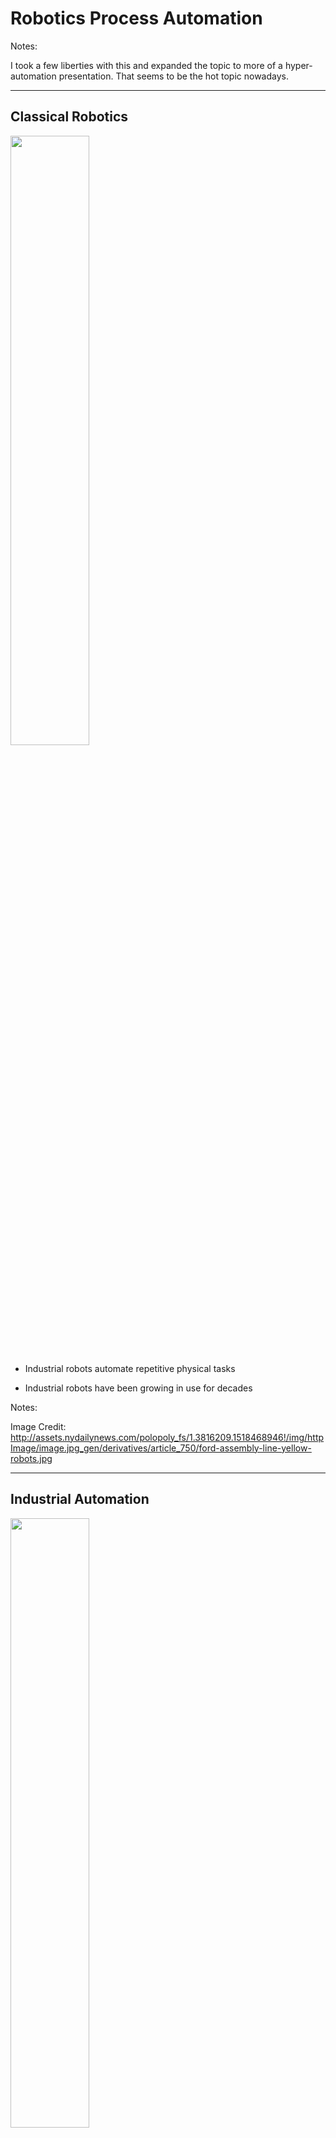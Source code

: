 # Robotics Process Automation

Notes:

I took a few liberties with this and expanded the topic to more of a hyper-automation presentation.  That seems to be the hot topic nowadays.

---

## Classical Robotics

<img src="../assets/images/digital-transformation/3rd-party/ford-assembly-line-yellow-robots.jpg" style="width:50%;" />

* Industrial robots automate repetitive physical tasks

* Industrial robots have been growing in use for decades


Notes:

Image Credit: http://assets.nydailynews.com/polopoly_fs/1.3816209.1518468946!/img/httpImage/image.jpg_gen/derivatives/article_750/ford-assembly-line-yellow-robots.jpg

---

## Industrial Automation

<img src="../assets/images/digital-transformation/3rd-party/US-manufacturing-output-v-jobs-2017-Q1.png" style="width:50%;" />

* Use of industrial robots has increased manufacturing output but eliminated manufacturing jobs

* Assembly line workers are going extinct


Notes:

Image Credit: https://wolfstreet.com/2017/05/04/apple-ceo-vows-to-bring-manufacturing-back-to-the-us-robots-to-fill-most-of-the-jobs/

The drop in output in 2008 is due to the effect of the great recession and was not something specific to manufacturing.  Although note that while the output has recovered, the number of jobs has not.  Experts predict RPA will have the same efect on office workers.

---


## Process Automation

<img src="../assets/images/digital-transformation/3rd-party/foxtrot-robotic-process-automation-4-638.jpg" style="width:70%;" />

* "Computerized Robots" means software that can perform tasks, not actual physical robots

Notes:

Image Credit: https://blog.aimultiple.com/what-is-robotic-process-automation/

Conceptually, the term robotic seem to give people the impression there are discrete  virtual entities doing the work that are just like real physical robots.  Robotic here refers to the repetitive nature of the work.  Read it as "the automation of robotic and monotonous processes" rather than "robots created for automating processes"

---

## Process Automation

<img src="../assets/images/digital-transformation/3rd-party/Deloitte-RPA-definition.png" style="width:70%;" />

* RPA is the knowledge work equivalent to using industrial robots

Notes:

Image Credit: https://blog.aimultiple.com/what-is-robotic-process-automation/


---

## Task Automation

<img src="../assets/images/digital-transformation/3rd-party/robotic-process-automation-1.jpg" style="width:60%;" />

* RPA can automate the routine and rote parts of a process allowing a worker to focus on the non routine tasks or those requiring judgment

Notes:

Image Credit: https://static01.m-square.com.au/wp-content/uploads/2017/11/robotic-process-automation-1.jpg

FTE = full time employed, POC = proof of concept, AHT = average handling time

---

## Creating RPA

<img src="../assets/images/digital-transformation/3rd-party/rpa_2.png" style="width:70%;" />

* RPA involves recording the steps of the process, often by recording with software, then automating the process as executable software

* Once tested, the RPA software is integrated into the existing environment

Notes:

Image Credit: https://www.flynetviewer.com/content/robotic-process-automation

Recording software that captures the interactions with a user and in interface screen is often used -- called "screen scraping". In this example, the RPA is delpoyed as a web service, an common way of deploying RPAs

---

## Full RPA

<img src="../assets/images/digital-transformation/3rd-party/What-is-RPA-the-difference-between-API-automation-and-RPA.png" style="width:40%;" />

* Often the distinction is made between task automation - the scripting of routine tasks in a process, and the full automation of the whole process

Notes:

Image Credit: https://www.flynetviewer.com/content/robotic-process-automation

---

## Hyper Automation

<img src="../assets/images/digital-transformation/3rd-party/Accenture-RPA-Robotics-spetrum-Copy.png" style="width:70%;" />

* Hyper automation is the term given to integrating AI, Virtual Reality, IoT and other technologies to produce advanced process robots.

* The "autonomous" solutions envisioned for the future not only automate a process but improve it based on experience, as well as developing new processes on their own

Notes:

Image Credit: https://tofasakademi.com/tr/robotic-process-automation-rpa-past-present-and-future/

---

## RPA Benefits

<img src="../assets/images/digital-transformation/3rd-party/RPA_Graphics_Infographic_F.png" style="width:60%;" />

* Automated tools don't get bored, tired, distracted or or make random errors

* Employees generally appreciate not having to do tedious work

Notes:

Image Credit: https://www.laserfiche.com/ecmblog/what-is-robotic-process-automation-rpa/

---

## RPA ROI

<img src="../assets/images/digital-transformation/3rd-party/robotic-process-automation-for-midtier-it-ites-organizations-11-638.jpg" style="width:55%;" />

* RPA demonstrates real savings and increases in productivity

Notes:

Image Credit: https://blog.aimultiple.com/robotic-process-automation-use-cases/

The slide says "if successful."  Very often RPA fails for a variety of reasons: the process was broken to begin with, the automated process is not actually want people do, the automation was done poorly, etc.

---

## RPA ROI

<img src="../assets/images/digital-transformation/3rd-party/workfusion-appeals-handling-1024x560.png" style="width:70%;" />

* RPA is showing significant return on investment which means as that adoption will continue to grow

Notes:

Image Credit: https://www.slideshare.net/suhasd/digital-transformation-strategy-artefacts-health-insurance-173638734

---
## RPA Growth

<img src="../assets/images/digital-transformation/3rd-party/DNzOUkqXcAEZegp.jpg" style="width:70%;" />

* The market shows exponential growth well into the near future

Notes:

Image Credit: https://tractica.omdia.com/newsroom/press-releases/robotic-process-automation-market-to-reach-5-1-billion-by-2025/?utm_content=buffercb22e&utm_medium=social&utm_source=twitter.com&utm_campaign=buffer

---

## RPA Future

<img src="../assets/images/digital-transformation/3rd-party/1_vCrWYJIsG81KdC8eyFvuGA.png" style="width:60%;" />

* RPA is the starting point of the development of automated cognition once it is fully integrated with other technologies like AI and IoT

Notes:

Image Credit: https://medium.com/the-future-of-financial-services/the-fourth-industrial-revolution-cognitive-and-the-future-of-work-c07d4425c24f

---

##  

<img src="../assets/images/digital-transformation/3rd-party/leslie-quote-1.jpg" style="width:100%;" />

* RPA is the starting point of the development of automated cognition once it is fully integrated with other technologies like AI and IoT

Notes:

Image Credit: https://blog.walkme.com/robotic-process-automation/

---
